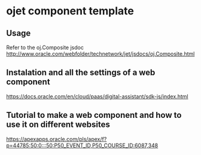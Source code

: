 # ojet component template

## Usage
Refer to the oj.Composite jsdoc
http://www.oracle.com/webfolder/technetwork/jet/jsdocs/oj.Composite.html

## Instalation and all the settings of a web component
https://docs.oracle.com/en/cloud/paas/digital-assistant/sdk-js/index.html

## Tutorial to make a web component and how to use it on different websites
https://apexapps.oracle.com/pls/apex/f?p=44785:50:0:::50:P50_EVENT_ID,P50_COURSE_ID:6087,348
